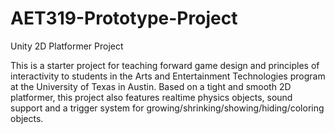# AET319-Prototype-Project
Unity 2D Platformer Project

This is a starter project for teaching forward game design and principles of interactivity to students in the Arts and Entertainment Technologies program at the University of Texas in Austin. Based on a tight and smooth 2D platformer, this project also features realtime physics objects, sound support and a trigger system for growing/shrinking/showing/hiding/coloring objects. 

